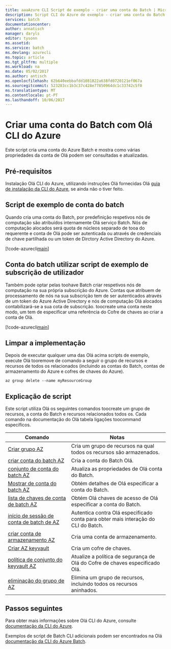 ```yaml
---
title: aaaAzure CLI Script de exemplo - criar uma conta do Batch | Microsoft Docs
description: Script CLI do Azure de exemplo - criar uma conta do Batch
services: batch
documentationcenter: 
author: annatisch
manager: daryls
editor: tysonn
ms.assetid: 
ms.service: batch
ms.devlang: azurecli
ms.topic: article
ms.tgt_pltfrm: multiple
ms.workload: na
ms.date: 05/02/2017
ms.author: antisch
ms.openlocfilehash: 62b640eebbafdd1081822a638fd0720121ef067a
ms.sourcegitcommit: 523283cc1b3c37c428e77850964dc1c33742c5f0
ms.translationtype: MT
ms.contentlocale: pt-PT
ms.lasthandoff: 10/06/2017
---
```

# <a name="create-a-batch-account-with-hello-azure-cli"></a>Criar uma conta do Batch com Olá CLI do Azure

Este script cria uma conta do Azure Batch e mostra como várias propriedades da conta de Olá podem ser consultadas e atualizadas.

## <a name="prerequisites"></a>Pré-requisitos

Instalação Olá CLI do Azure, utilizando instruções Olá fornecidas Olá [guia de instalação da CLI do Azure](https://docs.microsoft.com/cli/azure/install-azure-cli), se ainda não o tiver feito.

## <a name="batch-account-sample-script"></a>Script de exemplo de conta do batch

Quando cria uma conta do Batch, por predefinição respetivos nós de computação são atribuídos internamente Olá serviço Batch. Nós de computação alocados será quota de núcleos separado de tooa do requerente e conta de Olá pode ser autenticada ou através de credenciais de chave partilhada ou um token de Dirctory Active Directory do Azure.

[!code-azurecli[main](../../../cli_scripts/batch/create-account/create-account.sh "Create Account")]

## <a name="batch-account-using-user-subscription-sample-script"></a>Conta do batch utilizar script de exemplo de subscrição de utilizador

Também pode optar pelas toohave Batch criar respetivos nós de computação na sua própria subscrição do Azure.
Contas que atribuem de processamento de nós na sua subscrição tem de ser autenticados através de um token do Azure Active Directory e nós de computação Olá alocados contabilizará-se a sua cota de subscrição. toocreate uma conta neste modo, um tem de especificar uma referência do Cofre de chaves ao criar a conta de Olá.

[!code-azurecli[main](../../../cli_scripts/batch/create-account/create-account-user-subscription.sh  "Create Account using User Subscription")]

## <a name="clean-up-deployment"></a>Limpar a implementação

Depois de executar qualquer uma das Olá acima scripts de exemplo, execute Olá tooremove de comando a seguir o grupo de recursos e recursos de todos os relacionados (incluindo as contas do Batch, contas de armazenamento do Azure e cofres de chaves do Azure).

```azurecli
az group delete --name myResourceGroup
```

## <a name="script-explanation"></a>Explicação de script

Este script utiliza Olá os seguintes comandos toocreate um grupo de recursos, a conta do Batch e recursos relacionados todos os. Cada comando na documentação do Olá tabela ligações toocommand específicos.

| Comando | Notas |
|---|---|
| [Criar grupo AZ](https://docs.microsoft.com/cli/azure/group#create) | Cria um grupo de recursos na qual todos os recursos são armazenados. |
| [criar conta do batch AZ](https://docs.microsoft.com/cli/azure/batch/account#create) | Cria a conta do Batch Olá.  |
| [conjunto de conta do batch AZ](https://docs.microsoft.com/cli/azure/batch/account#set) | Atualiza as propriedades de Olá conta do Batch.  |
| [Mostrar de conta do batch AZ](https://docs.microsoft.com/cli/azure/batch/account#show) | Obtém detalhes de Olá especificar a conta do Batch.  |
| [lista de chaves de conta de batch AZ](https://docs.microsoft.com/cli/azure/batch/account/keys#list) | Obtém Olá chaves de acesso de Olá especificar a conta do Batch.  |
| [início de sessão de conta de batch de AZ](https://docs.microsoft.com/cli/azure/batch/account#login) | Autentica contra Olá especificado conta para obter mais interação do CLI do Batch.  |
| [criar conta de armazenamento AZ](https://docs.microsoft.com/cli/azure/storage/account#create) | Cria uma conta de armazenamento. |
| [Criar AZ keyvault](https://docs.microsoft.com/cli/azure/keyvault#create) | Cria um cofre de chaves. |
| [política de conjunto do keyvault AZ](https://docs.microsoft.com/cli/azure/keyvault#set-policy) | Atualize a política de segurança de Olá do Cofre de chaves especificado Olá. |
| [eliminação do grupo de AZ](https://docs.microsoft.com/cli/azure/group#delete) | Elimina um grupo de recursos, incluindo todos os recursos aninhados. |

## <a name="next-steps"></a>Passos seguintes

Para obter mais informações sobre Olá CLI do Azure, consulte [documentação da CLI do Azure](https://docs.microsoft.com/cli/azure/overview).

Exemplos de script de Batch CLI adicionais podem ser encontrados na Olá [documentação da CLI do Azure Batch](../batch-cli-samples.md).
